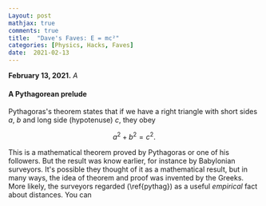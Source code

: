 ```yaml
---
Layout: post
mathjax: true
comments: true
title:  "Dave's Faves: E = mc²"
categories: [Physics, Hacks, Faves]
date:  2021-02-13
---
```


**February 13, 2021.** *A*

#### A Pythagorean prelude

Pythagoras's theorem states that if we have a right triangle with
short sides $a$, $b$ and long side (hypotenuse) $c$, they obey

$$
a^2 + b^2 = c^2. \tag{1} \label{pythag}
$$

This is a mathematical theorem proved by Pythagoras or one of his
followers.
But the result was know earlier, for instance by Babylonian surveyors.
It's possible they thought of it as a mathematical result, but in many
ways, the idea of theorem and proof was invented by the Greeks.
More likely, the surveyors regarded (\ref{pythag}) as a useful
*empirical* fact about distances.
You can 
